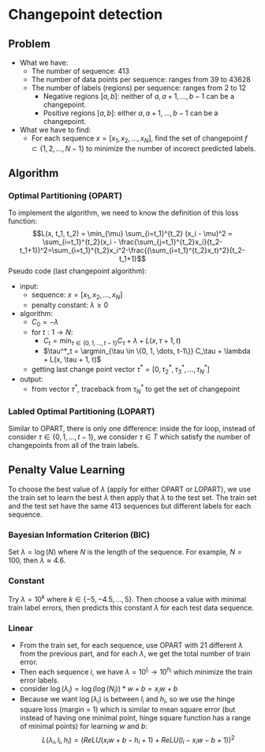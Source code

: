 # Changepoint detection
## Problem
- What we have:
    - The number of sequence: 413
    - The number of data points per sequence: ranges from 39 to 43628 
    - The number of labels (regions) per sequence: ranges from 2 to 12
        - Negative regions $[a, b]$: neither of $a, a+1, \dots, b-1$ can be a changepoint.
        - Positive regions $[a, b]$: either $a, a+1, \dots, b-1$ can be a changepoint.
- What we have to find:
    - For each sequence $x = [x_1, x_2, \dots, x_N]$, find the set of changepoint $f \subset \{1, 2, \dots, N-1\}$ to minimize the number of incorect predicted labels.

## Algorithm
### Optimal Partitioning (OPART)
To implement the algorithm, we need to know the definition of this loss function:
$$L(x, t_1, t_2) = \min_{\mu} \sum_{i=t_1}^{t_2} (x_i - \mu)^2 = \sum_{i=t_1}^{t_2}(x_i - \frac{\sum_{j=t_1}^{t_2}x_i}{t_2-t_1+1})^2=\sum_{i=t_1}^{t_2}x_i^2-\frac{(\sum_{i=t_1}^{t_2}x_t)^2}{t_2-t_1+1}$$
Pseudo code (last changepoint algorithm):
- input:
    - sequence: $x = [x_1, x_2, \dots, x_N]$
    - penalty constant: $\lambda \geq 0$
- algorithm:
    - $C_0 = -\lambda$
    - for $t:1 \rightarrow N$:
        - $C_t = \min_{\tau \in \{0, 1, \dots, t-1\}} C_\tau + \lambda + L(x, \tau + 1, t)$
        - $\tau^*_t = \argmin_{\tau \in \{0, 1, \dots, t-1\}} C_\tau + \lambda + L(x, \tau + 1, t)$
    - getting last change point vector $\tau^* = [0, \tau^*_2, \tau^*_3, \dots, \tau^*_N]$
- output:
    - from vector $\tau^*$, traceback from $\tau^*_N$ to get the set of changepoint

### Labled Optimal Partitioning (LOPART)
Similar to OPART, there is only one difference: inside the for loop, instead of consider $\tau \in \{0, 1, \dots, t-1\}$, we consider $\tau \in T$ which satisfy the number of changepoints from all of the train labels.

## Penalty Value Learning
To choose the best value of $\lambda$ (apply for either OPART or LOPART), we use the train set to learn the best $\lambda$ then apply that $\lambda$ to the test set. The train set and the test set have the same 413 sequences but different labels for each sequence.

### Bayesian Information Criterion (BIC)
Set $\lambda = \log(N)$ where $N$ is the length of the sequence. For example, $N = 100$, then $\lambda \approx 4.6$.

### Constant
Try $\lambda = 10^k$ where $k \in \{-5, -4.5, \dots, 5\}$.
Then choose a value with minimal train label errors, then
predicts this constant $\lambda$ for each test data sequence.

### Linear
- From the train set, for each sequence, use OPART with 21 different $\lambda$ from the previous part, and for each $\lambda$, we get the total number of train error.
- Then each sequence $i$, we have $\lambda = 10^{l_i} \rightarrow 10^{h_i}$ which minimize the train error labels.
- consider $\log(\lambda_i) = \log(\log(N_i))*w + b = x_iw + b$
- Because we want $\log(\lambda_i)$ is between $l_i$ and $h_i$, so we use the hinge square loss (margin = 1) which is similar to mean square error (but instead of having one minimal point, hinge square function has a range of minimal points) for learning $w$ and $b$:
$$L(\lambda_i, l_i, h_i) = \big(ReLU(x_iw+b - h_i + 1) + ReLU(l_i - x_iw - b + 1)\big)^2$$